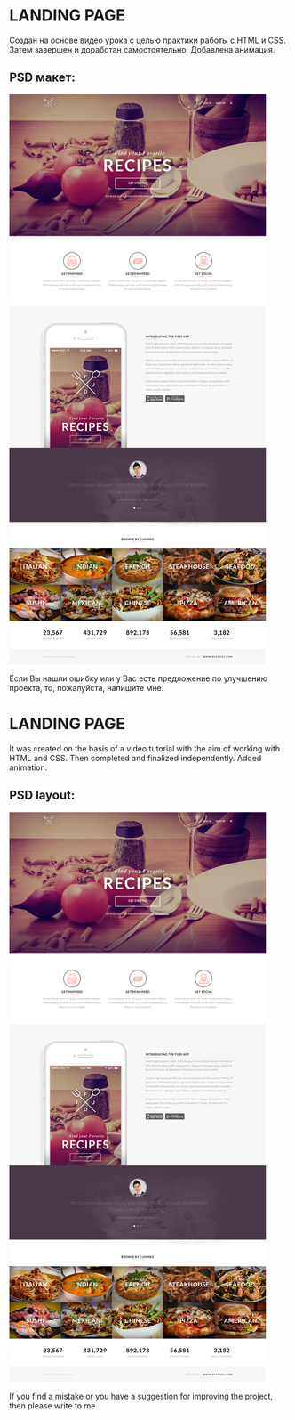 # LANDING PAGE
Создан на основе видео урока с целью практики работы c HTML и CSS. Затем завершен и доработан самостоятельно.
Добавлена анимация.

## PSD макет:

![PSD](https://github.com/DenisShilyaev/LANDING_PAGE1/raw/master/source/Fudi.jpg)

Если Вы нашли ошибку или у Вас есть предложение по улучшению проекта, то, пожалуйста, напишите мне.


# LANDING PAGE
It was created on the basis of a video tutorial with the aim of working with HTML and CSS. Then completed and finalized independently.
Added animation.

## PSD layout:

![PSD](https://github.com/DenisShilyaev/LANDING_PAGE1/raw/master/source/Fudi.jpg)

If you find a mistake or you have a suggestion for improving the project, then please write to me.
